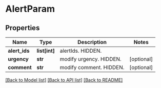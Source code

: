# AlertParam

## Properties
Name | Type | Description | Notes
------------ | ------------- | ------------- | -------------
**alert_ids** | **list[int]** | alertIds. HIDDEN. | 
**urgency** | **str** | modify urgency. HIDDEN. | [optional] 
**comment** | **str** | modify comment. HIDDEN. | [optional] 

[[Back to Model list]](../README.md#documentation-for-models) [[Back to API list]](../README.md#documentation-for-api-endpoints) [[Back to README]](../README.md)

